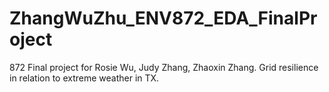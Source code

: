 # ZhangWuZhu_ENV872_EDA_FinalProject
872 Final project for Rosie Wu, Judy Zhang, Zhaoxin Zhang. Grid resilience in relation to extreme weather in TX.
